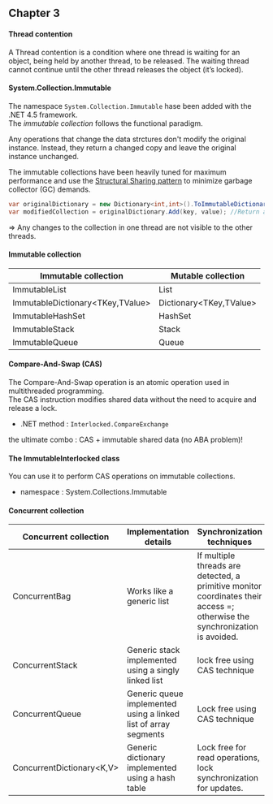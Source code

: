 ## Chapter 3

####  Thread contention

A Thread contention is a condition where one thread is waiting for an object, being held by another thread, to be released.  The waiting thread cannot continue until the other thread releases the object (it’s locked).


#### System.Collection.Immutable

The namespace ```System.Collection.Immutable``` hase been added with the .NET 4.5 framework.  
The _immutable collection_ follows the functional paradigm.  

Any operations that change the data strctures don't modify the original instance. Instead, they return a changed copy and leave the original instance unchanged.

 The immutable collections have  been  heavily  tuned  for  maximum  performance  and  use  the  [Structural  Sharing pattern](https://en.wikipedia.org/wiki/Persistent_data_structure) to minimize garbage collector (GC) demands.
 
 ```cs
 var originalDictionary = new Dictionary<int,int>().ToImmutableDictionary();
 var modifiedCollection = originalDictionary.Add(key, value); //Return a new instance of the dictionary
 ```
 
 => Any changes to the collection in one thread are not visible to the other threads.
 
 
 #### Immutable collection
 
 | Immutable collection             | Mutable collection      |
 |----------------------------------|-------------------------|
 | ImmutableList<T>                 | List<t>                 |
 | ImmutableDictionary<TKey,TValue> | Dictionary<TKey,TValue> |
 | ImmutableHashSet<T>              | HashSet<T>              |
 | ImmutableStack<T>                | Stack<T>                | 
 | ImmutableQueue<T>                | Queue<T>                | 
  
  
 ####  Compare-And-Swap (CAS)
 
 The Compare-And-Swap operation is an atomic operation used in multithreaded programming.  
 The CAS instruction modifies shared data without the need to acquire and release a lock.
 
 - .NET method : ```Interlocked.CompareExchange```
 
 the ultimate combo : CAS + immutable shared data (no ABA problem)!
 
 
 #### The ImmutableInterlocked class
 
 You can use it to perform CAS operations on immutable collections.
 
 - namespace : System.Collections.Immutable
 
 #### Concurrent collection
 
 | Concurrent collection | Implementation details | Synchronization techniques |
 |-----------------------|------------------------|----------------------------|
 | ConcurrentBag<T>      | Works like a generic list | If multiple threads are detected, a primitive monitor coordinates their access =; otherwise the synchronization is avoided. |
 | ConcurrentStack<T>    | Generic stack implemented using a singly linked list | lock free using CAS technique |
 | ConcurrentQueue<T>    | Generic queue implemented using a linked list of array segments | Lock free using CAS technique |
 | ConcurrentDictionary<K,V> | Generic dictionary implemented using a hash table | Lock free for read operations, lock synchronization for updates.
 
 
 
 
 
 
